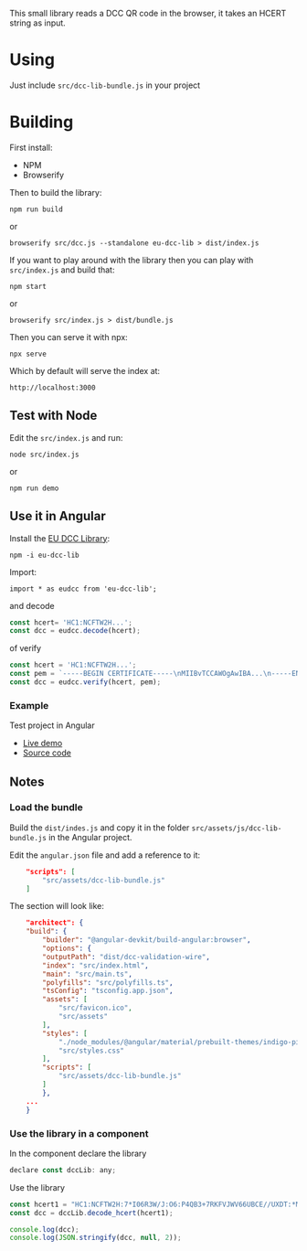 This small library reads a DCC QR code in the browser, it takes an HCERT string as input.

# Using

Just include `src/dcc-lib-bundle.js` in your project

# Building

First install:

* NPM
* Browserify

Then to build the library:
```
npm run build
```
or
```
browserify src/dcc.js --standalone eu-dcc-lib > dist/index.js
```

If you want to play around with the library then you can play with `src/index.js` and build that:

```
npm start
```

or

```
browserify src/index.js > dist/bundle.js
```

Then you can serve it with npx:

```
npx serve

```

Which by default will serve the index at:

```
http://localhost:3000
```

## Test with Node
Edit the `src/index.js` and run:

```
node src/index.js
``` 
or 
```
npm run demo
```

## Use it in Angular
Install the [EU DCC Library](https://www.npmjs.com/package/eu-dcc-lib):
```
npm -i eu-dcc-lib
```

Import:
```
import * as eudcc from 'eu-dcc-lib';
```
and decode
```js
const hcert= 'HC1:NCFTW2H...';
const dcc = eudcc.decode(hcert);
```
of verify 
```js
const hcert = 'HC1:NCFTW2H...';
const pem = `-----BEGIN CERTIFICATE-----\nMIIBvTCCAWOgAwIBA...\n-----END CERTIFICATE-----`;
const dcc = eudcc.verify(hcert, pem);
```

### Example 
Test project in Angular
* [Live demo](https://skounis.github.io/sk-dcc-lib-test-angular/) 
* [Source code](https://github.com/skounis/sk-dcc-lib-test-angular) 


## Notes 
### Load the bundle 
Build the `dist/indes.js` and copy it in the folder `src/assets/js/dcc-lib-bundle.js` in the Angular project. 

Edit the `angular.json` file and add a reference to it:
```json
    "scripts": [
        "src/assets/dcc-lib-bundle.js"
    ]
```

The section will look like:
```json
    "architect": {
    "build": {
        "builder": "@angular-devkit/build-angular:browser",
        "options": {
        "outputPath": "dist/dcc-validation-wire",
        "index": "src/index.html",
        "main": "src/main.ts",
        "polyfills": "src/polyfills.ts",
        "tsConfig": "tsconfig.app.json",
        "assets": [
            "src/favicon.ico",
            "src/assets"
        ],
        "styles": [
            "./node_modules/@angular/material/prebuilt-themes/indigo-pink.css",
            "src/styles.css"
        ],
        "scripts": [
            "src/assets/dcc-lib-bundle.js"
        ]
        },
    ...
    }
```

### Use the library in a component
In the component declare the library 

```js
declare const dccLib: any;
```

Use the library
```js
const hcert1 = "HC1:NCFTW2H:7*I06R3W/J:O6:P4QB3+7RKFVJWV66UBCE//UXDT:*ML-4D.NBXR+SRHMNIY6EB8I595+6UY9-+0DPIO6C5%0SBHN-OWKCJ6BLC2M.M/NPKZ4F3WNHEIE6IO26LB8:F4:JVUGVY8*EKCLQ..QCSTS+F$:0PON:.MND4Z0I9:GU.LBJQ7/2IJPR:PAJFO80NN0TRO1IB:44:N2336-:KC6M*2N*41C42CA5KCD555O/A46F6ST1JJ9D0:.MMLH2/G9A7ZX4DCL*010LGDFI$MUD82QXSVH6R.CLIL:T4Q3129HXB8WZI8RASDE1LL9:9NQDC/O3X3G+A:2U5VP:IE+EMG40R53CG9J3JE1KB KJA5*$4GW54%LJBIWKE*HBX+4MNEIAD$3NR E228Z9SS4E R3HUMH3J%-B6DRO3T7GJBU6O URY858P0TR8MDJ$6VL8+7B5$G CIKIPS2CPVDK%K6+N0GUG+TG+RB5JGOU55HXDR.TL-N75Y0NHQTZ3XNQMTF/ZHYBQ$8IR9MIQHOSV%9K5-7%ZQ/.15I0*-J8AVD0N0/0USH.3";
const dcc = dccLib.decode_hcert(hcert1);

console.log(dcc);
console.log(JSON.stringify(dcc, null, 2));
```
